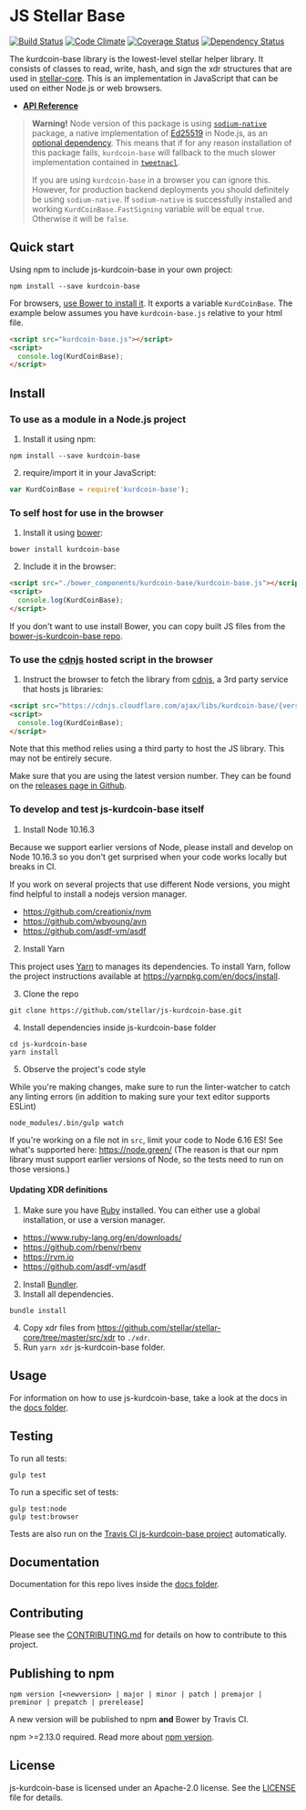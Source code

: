 # JS Stellar Base

[![Build Status](https://travis-ci.com/stellar/js-kurdcoin-base.svg?branch=master)](https://travis-ci.com/stellar/js-kurdcoin-base)
[![Code Climate](https://codeclimate.com/github/stellar/js-kurdcoin-base/badges/gpa.svg)](https://codeclimate.com/github/stellar/js-kurdcoin-base)
[![Coverage Status](https://coveralls.io/repos/stellar/js-kurdcoin-base/badge.svg?branch=master&service=github)](https://coveralls.io/github/stellar/js-kurdcoin-base?branch=master)
[![Dependency Status](https://david-dm.org/stellar/js-kurdcoin-base.svg)](https://david-dm.org/stellar/js-kurdcoin-base)

The kurdcoin-base library is the lowest-level stellar helper library. It consists
of classes to read, write, hash, and sign the xdr structures that are used in
[stellar-core](https://github.com/stellar/stellar-core). This is an
implementation in JavaScript that can be used on either Node.js or web browsers.

- **[API Reference](https://stellar.github.io/js-kurdcoin-base/)**

> **Warning!** Node version of this package is using
> [`sodium-native`](https://www.npmjs.com/package/sodium-native) package, a
> native implementation of [Ed25519](https://ed25519.cr.yp.to/) in Node.js, as
> an
> [optional dependency](https://docs.npmjs.com/files/package.json#optionaldependencies).
> This means that if for any reason installation of this package fails,
> `kurdcoin-base` will fallback to the much slower implementation contained in
> [`tweetnacl`](https://www.npmjs.com/package/tweetnacl).
>
> If you are using `kurdcoin-base` in a browser you can ignore this. However, for
> production backend deployments you should definitely be using `sodium-native`.
> If `sodium-native` is successfully installed and working
> `KurdCoinBase.FastSigning` variable will be equal `true`. Otherwise it will be
> `false`.

## Quick start

Using npm to include js-kurdcoin-base in your own project:

```shell
npm install --save kurdcoin-base
```

For browsers, [use Bower to install it](#to-use-in-the-browser). It exports a
variable `KurdCoinBase`. The example below assumes you have `kurdcoin-base.js`
relative to your html file.

```html
<script src="kurdcoin-base.js"></script>
<script>
  console.log(KurdCoinBase);
</script>
```

## Install

### To use as a module in a Node.js project

1. Install it using npm:

```shell
npm install --save kurdcoin-base
```

2. require/import it in your JavaScript:

```js
var KurdCoinBase = require('kurdcoin-base');
```

### To self host for use in the browser

1. Install it using [bower](http://bower.io):

```shell
bower install kurdcoin-base
```

2. Include it in the browser:

```html
<script src="./bower_components/kurdcoin-base/kurdcoin-base.js"></script>
<script>
  console.log(KurdCoinBase);
</script>
```

If you don't want to use install Bower, you can copy built JS files from the
[bower-js-kurdcoin-base repo](https://github.com/stellar/bower-js-kurdcoin-base).

### To use the [cdnjs](https://cdnjs.com/libraries/kurdcoin-base) hosted script in the browser

1. Instruct the browser to fetch the library from
   [cdnjs](https://cdnjs.com/libraries/kurdcoin-base), a 3rd party service that
   hosts js libraries:

```html
<script src="https://cdnjs.cloudflare.com/ajax/libs/kurdcoin-base/{version}/kurdcoin-base.js"></script>
<script>
  console.log(KurdCoinBase);
</script>
```

Note that this method relies using a third party to host the JS library. This
may not be entirely secure.

Make sure that you are using the latest version number. They can be found on the
[releases page in Github](https://github.com/stellar/js-kurdcoin-base/releases).

### To develop and test js-kurdcoin-base itself

1. Install Node 10.16.3

Because we support earlier versions of Node, please install and develop on Node
10.16.3 so you don't get surprised when your code works locally but breaks in CI.

If you work on several projects that use different Node versions, you might find
helpful to install a nodejs version manager.

- https://github.com/creationix/nvm
- https://github.com/wbyoung/avn
- https://github.com/asdf-vm/asdf

2. Install Yarn

This project uses [Yarn](https://yarnpkg.com/) to manages its dependencies. To
install Yarn, follow the project instructions available at
https://yarnpkg.com/en/docs/install.

3. Clone the repo

```shell
git clone https://github.com/stellar/js-kurdcoin-base.git
```

4. Install dependencies inside js-kurdcoin-base folder

```shell
cd js-kurdcoin-base
yarn install
```

5. Observe the project's code style

While you're making changes, make sure to run the linter-watcher to catch any
linting errors (in addition to making sure your text editor supports ESLint)

```shell
node_modules/.bin/gulp watch
```

If you're working on a file not in `src`, limit your code to Node 6.16 ES! See
what's supported here: https://node.green/ (The reason is that our npm library
must support earlier versions of Node, so the tests need to run on those
versions.)

#### Updating XDR definitions

1. Make sure you have [Ruby](https://www.ruby-lang.org/en/) installed. You can
   either use a global installation, or use a version manager.

- https://www.ruby-lang.org/en/downloads/
- https://github.com/rbenv/rbenv
- https://rvm.io
- https://github.com/asdf-vm/asdf

2. Install [Bundler](https://bundler.io).
3. Install all dependencies.

```shell
bundle install
```

4. Copy xdr files from
   https://github.com/stellar/stellar-core/tree/master/src/xdr to `./xdr`.
5. Run `yarn xdr` js-kurdcoin-base folder.

## Usage

For information on how to use js-kurdcoin-base, take a look at the docs in the
[docs folder](./docs).

## Testing

To run all tests:

```shell
gulp test
```

To run a specific set of tests:

```shell
gulp test:node
gulp test:browser
```

Tests are also run on the
[Travis CI js-kurdcoin-base project](https://travis-ci.org/stellar/js-kurdcoin-base)
automatically.

## Documentation

Documentation for this repo lives inside the [docs folder](./docs).

## Contributing

Please see the [CONTRIBUTING.md](./CONTRIBUTING.md) for details on how to
contribute to this project.

## Publishing to npm

```
npm version [<newversion> | major | minor | patch | premajor | preminor | prepatch | prerelease]
```

A new version will be published to npm **and** Bower by Travis CI.

npm >=2.13.0 required. Read more about
[npm version](https://docs.npmjs.com/cli/version).

## License

js-kurdcoin-base is licensed under an Apache-2.0 license. See the
[LICENSE](./LICENSE) file for details.
